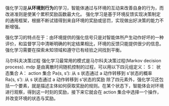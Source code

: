 强化学习是**从环境到行为**的学习，智能体通过与环境的互动来改善自身的行为，而改进准则是使某个累积奖励函数最大化。
强化学习是基于环境反馈实现决策制定的通用框架，根据不断试错得到来自环境的奖励或惩罚，实现做出好决策的能力不断增强。

强化学习的特点在于：由环境提供的强化信号只是对智能体所产生动作好坏的一种评价，和监督学习中清晰明确的判定结果相比，环境的反馈只能提供很少的信息。强化学习需要在探索未知领域和遵守已有经验之间找到平衡。

马尔科夫决策过程
强化学习最常用的模式是马尔科夫决策过程(Markov decision process).
mdp 是由离散时间随机控制的过程，可以用以下四元组定义：
S： 状态集合
A： action 集合
Pa(s, s’): 从 s 状态通过 a 动作转移到 s’状态的概率
Ra(s, s’): 从 s 状态通过 a 动作转移到 s’状态的奖励
除了四元素外，强化学习还包括一个要素，就是描述主体如何获取奖励的规则。在某个状态下，智能体会对环境进行观察，得到这一时刻的奖励，接下来它就会在 action 集合中选择一个操作，并改变环境的状态与奖励。
